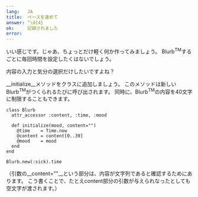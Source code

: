 ```yaml
---
lang:   JA
title:  ペースを速めて
answer: ^\d{4}
ok:     記録されました
error:  
---
```


いい感じです。じゃあ、ちょっとだけ軽く何か作ってみましょう。
Blurb<sup>TM</sup>するごとに毎回時間を設定したくはないでしょう。

内容の入力と気分の選択だけしたいですよね？

__initialize__メソッドをクラスに追加しましょう。
このメソッドは新しいBlurb<sup>TM</sup>がつくられるたびに呼び出されます。
同時に、Blurb<sup>TM</sup>の内容を40文字に制限することもできます。

    class Blurb
      attr_accessor :content, :time, :mood

      def initialize(mood, content="")
        @time    = Time.now
        @content = content[0..39]
        @mood    = mood
      end
    end
    
    Blurb.new(:sick).time

（引数の__content=""__という部分は、内容が文字列であると確認するためにあります。
こう書くことで、たとえcontent部分の引数が与えられなったとしても空文字が渡されます。）
